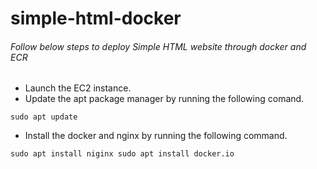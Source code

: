 # simple-html-docker

###### Follow below steps to deploy Simple HTML website through docker and ECR
* Launch the EC2 instance.
* Update the apt package manager by running the following comand.
``` 
sudo apt update 
```
* Install the docker and nginx by running the following command.
```
sudo apt install niginx sudo apt install docker.io 
```

